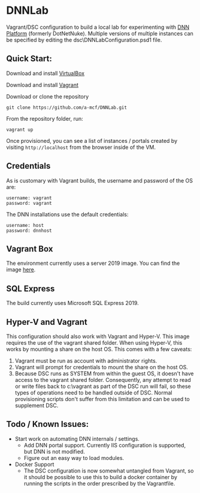 # DNNLab
Vagrant/DSC configuration to build a local lab for experimenting with [DNN Platform](https://www.dnnsoftware.com/community/download) (formerly DotNetNuke). Multiple versions of multiple instances can be specified 
by editing the dsc\DNNLabConfiguration.psd1 file.

## Quick Start:
Download and install [VirtualBox](https://www.virtualbox.org/wiki/Downloads)

Download and install [Vagrant](https://www.vagrantup.com/downloads.html)

Download or clone the repository
```
git clone https://github.com/a-mcf/DNNLab.git
```

From the repository folder, run:
```
vagrant up
```

Once provisioned, you can see a list of instances / portals created by visiting ```http://localhost``` 
from the browser inside of the VM.

## Credentials
As is customary with Vagrant builds, the username and password of the OS are:
```
username: vagrant
password: vagrant
```

The DNN installations use the default credentials:
```
username: host
password: dnnhost
```

## Vagrant Box
The environment currently uses a server 2019 image. You can find the image 
[here](https://app.vagrantup.com/StefanScherer/boxes/windows_2019).

## SQL Express
The build currently uses Microsoft SQL Express 2019.

## Hyper-V and Vagrant
This configuration should also work with Vagrant and Hyper-V. This image requires the 
use of the vagrant shared folder. When using Hyper-V, this works by mounting a share
on the host OS. This comes with a few caveats:
1. Vagrant must be run as account with administrator rights.
2. Vagrant will prompt for credentials to mount the share on the host OS.
3. Because DSC runs as SYSTEM from within the guest OS, it doesn't have access to the
vagrant shared folder. Consequently, any attempt to read or write files back to c:\vagrant as
part of the DSC run will fail, so these types of operations need to be handled outside of DSC.
Normal provisioning scripts don't suffer from this limitation and can be used to supplement DSC.

## Todo / Known Issues:
- Start work on automating DNN internals / settings.
  - Add DNN portal support. Currently IIS configuration is supported, but DNN is not modified.
  - Figure out an easy way to load modules.
- Docker Support
  - The DSC configuration is now somewhat untangled from Vagrant, so it should be possible to use this to build a docker container by running the scripts in the order prescribed by the Vagrantfile.
  